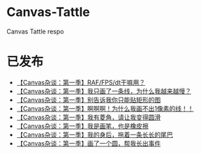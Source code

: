 Canvas-Tattle
=============

Canvas Tattle respo

已发布
====
- [【Canvas杂谈：第一季】RAF/FPS/dt干嘛用？](https://github.com/hongru/Canvas-Tattle/issues/1)
- [【Canvas杂谈：第一季】我只画了一条线，为什么我越来越慢？](https://github.com/hongru/Canvas-Tattle/issues/2)
- [【Canvas杂谈：第一季】别告诉我你只能贴矩形的图](https://github.com/hongru/Canvas-Tattle/issues/3)
- [【Canvas杂谈：第一季】啊啊啊！为什么我画不出1像素的线！！](https://github.com/hongru/Canvas-Tattle/issues/13)
- [【Canvas杂谈：第一季】我有菱角，请让我变得圆滑](https://github.com/hongru/Canvas-Tattle/issues/19)
- [【Canvas杂谈：第一季】我是画笔，也是橡皮擦](https://github.com/hongru/Canvas-Tattle/issues/20)
- [【Canvas杂谈：第一季】我的身后，拖着一条长长的尾巴](https://github.com/hongru/Canvas-Tattle/issues/9)
- [【Canvas杂谈：第一季】画了一个圆，帮我长出事件](https://github.com/hongru/Canvas-Tattle/issues/6)
